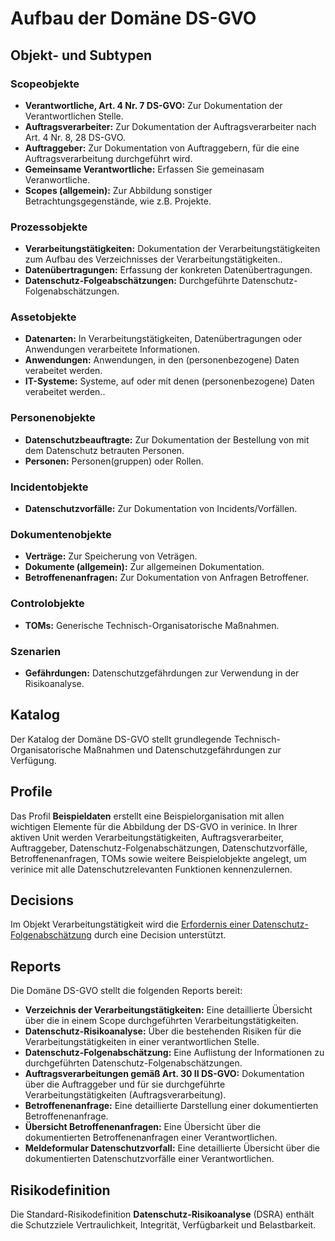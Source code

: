 # Aufbau der Domäne DS-GVO

## Objekt- und Subtypen

### Scopeobjekte

- **Verantwortliche, Art. 4 Nr. 7 DS-GVO:** Zur Dokumentation der Verantwortlichen Stelle.
- **Auftragsverarbeiter:** Zur Dokumentation der Auftragsverarbeiter nach Art. 4 Nr. 8, 28 DS-GVO.
- **Auftraggeber:** Zur Dokumentation von Auftraggebern, für die eine Auftragsverarbeitung durchgeführt wird.
- **Gemeinsame Verantwortliche:** Erfassen Sie gemeinasam Veranwortliche.
- **Scopes (allgemein):** Zur Abbildung sonstiger Betrachtungsgegenstände, wie z.B. Projekte.

### Prozessobjekte

- **Verarbeitungstätigkeiten:** Dokumentation der Verarbeitungstätigkeiten zum Aufbau des Verzeichnisses der Verarbeitungstätigkeiten..
- **Datenübertragungen:** Erfassung der konkreten Datenübertragungen.
- **Datenschutz-Folgeabschätzungen:** Durchgeführte Datenschutz-Folgenabschätzungen.

### Assetobjekte

- **Datenarten:** In Verarbeitungstätigkeiten, Datenübertragungen oder Anwendungen verarbeitete Informationen.
- **Anwendungen:** Anwendungen, in den (personenbezogene) Daten verabeitet werden.
- **IT-Systeme:** Systeme, auf oder mit denen (personenbezogene) Daten verabeitet werden..

### Personenobjekte

- **Datenschutzbeauftragte:** Zur Dokumentation der Bestellung von mit dem Datenschutz betrauten Personen.
- **Personen:** Personen(gruppen) oder Rollen.

### Incidentobjekte

- **Datenschutzvorfälle:** Zur Dokumentation von Incidents/Vorfällen.

### Dokumentenobjekte

- **Verträge:** Zur Speicherung von Veträgen.
- **Dokumente (allgemein):** Zur allgemeinen Dokumentation.
- **Betroffenenanfragen:** Zur Dokumentation von Anfragen Betroffener.

### Controlobjekte

- **TOMs:** Generische Technisch-Organisatorische Maßnahmen.

### Szenarien

- **Gefährdungen:** Datenschutzgefährdungen zur Verwendung in der Risikoanalyse.

## Katalog

Der Katalog der Domäne DS-GVO stellt grundlegende Technisch-Organisatorische Maßnahmen und Datenschutzgefährdungen zur Verfügung.

## Profile

Das Profil **Beispieldaten** erstellt eine Beispielorganisation mit allen wichtigen Elemente für die Abbildung der DS-GVO in verinice. In Ihrer aktiven Unit werden Verarbeitungstätigkeiten, Auftragsverarbeiter, Auftraggeber, Datenschutz-Folgenabschätzungen, Datenschutzvorfälle, Betroffenenanfragen, TOMs sowie weitere Beispielobjekte angelegt, um verinice mit alle Datenschutzrelevanten Funktionen kennenzulernen.

## Decisions

Im Objekt Verarbeitungstätigkeit wird die [Erfordernis einer Datenschutz-Folgenabschätzung](./data_processing#datenschutz-folgenabschätzung-dsfa-erforderlich) durch eine Decision unterstützt.

## Reports

Die Domäne DS-GVO stellt die folgenden Reports bereit:

- **Verzeichnis der Verarbeitungstätigkeiten:** Eine detaillierte Übersicht über die in einem Scope durchgeführten Verarbeitungstätigkeiten.
- **Datenschutz-Risikoanalyse:** Über die bestehenden Risiken für die Verarbeitungstätigkeiten in einer verantwortlichen Stelle.
- **Datenschutz-Folgenabschätzung:** Eine Auflistung der Informationen zu durchgeführten Datenschutz-Folgenabschätzungen.
- **Auftragsverarbeitungen gemäß Art. 30 II DS-GVO:** Dokumentation über die Auftraggeber und für sie durchgeführte Verarbeitungstätigkeiten (Auftragsverarbeitung).
- **Betroffenenanfrage:** Eine detaillierte Darstellung einer dokumentierten Betroffenenanfrage.
- **Übersicht Betroffenenanfragen:** Eine Übersicht über die dokumentierten Betroffenenanfragen einer Verantwortlichen.
- **Meldeformular Datenschutzvorfall:** Eine detaillierte Übersicht über die dokumentierten Datenschutzvorfälle einer Verantwortlichen.

## Risikodefinition

Die Standard-Risikodefinition **Datenschutz-Risikoanalyse** (DSRA) enthält die Schutzziele Vertraulichkeit, Integrität, Verfügbarkeit und Belastbarkeit.
